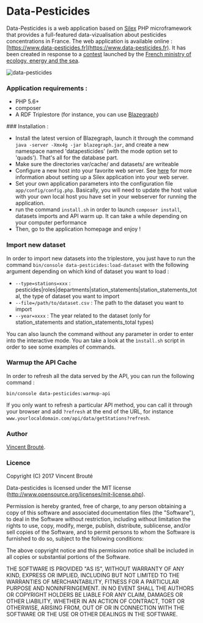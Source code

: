 # Data-Pesticides

Data-Pesticides is a web application based on [Silex](http://silex.sensiolabs.org/) PHP microframework that provides a full-featured data-vizualisation about pesticides concentrations in France. The web application is available online : [https://www.data-pesticides.fr](https://www.data-pesticides.fr). It has been created in response to a [contest](http://www.developpement-durable.gouv.fr/Concours-de-data-visualisation-sur.html) launched by the [French ministry of ecology, energy and the sea](http://www.developpement-durable.gouv.fr/).

![data-pesticides](https://rawgit.com/neveldo/data-pesticides/doc/screenshot.jpg)

### Application requirements :

- PHP 5.6+
- composer
- A RDF Triplestore (for instance, you can use [Blazegraph](https://github.com/blazegraph/database/releases))

### Installation :

- Install the latest version of Blazegraph, launch it through the command `java -server -Xmx4g -jar blazegraph.jar`, and create a new namespace named 'datapesticides' (with the mode option set to 'quads'). That's all for the database part.
- Make sure the directories var/cache/ and datasets/ are writeable
- Configure a new host into your favorite web server. See [here](http://silex.sensiolabs.org/doc/2.0/web_servers.html) for more information about setting up a Silex application into your web server.
- Set your own application parameters into the configuration file `app/config/config.php`. Basically, you will need to update the host value with your own local host you have set in your webserver for running the application.
- run the command `install.sh` in order to launch `composer install`, datasets imports and API warm up. It can take a while depending on your computer performance
- Then, go to the application homepage and enjoy !



### Import new dataset

In order to import new datasets into the triplestore, you just have to run the command `bin/console data-pesticides:load-dataset` with the following argument depending on which kind of dataset you want to load :

- `--type=stations=xxx` : pesticides|roles|departments|station_statements|station_statements_total, the type of dataset you want to import
- `--file=/path/to/dataset.csv` : The path to the dataset you want to import
- `--year=xxxx` : The year related to the dataset (only for station_statements and station_statements_total types)

You can also launch the command without any parameter in order to enter into the interactive mode. You an take a look at the `ìnstall.sh` script in order to see some examples of commands.

### Warmup the API Cache

In order to refresh all the data served by the API, you can run the following command :

`bin/console data-pesticides:warmup-api`

If you only want to refresh a particular API method, you can call it through your browser and add `?refresh` at the end of the URL, for instance `www.yourlocaldomain.com/api/data/getStations?refresh`.

### Author

[Vincent Brouté](https://twitter.com/VincentBroute).

### Licence

Copyright (C) 2017 Vincent Brouté

Data-pesticides is licensed under the MIT license (http://www.opensource.org/licenses/mit-license.php).

Permission is hereby granted, free of charge, to any person obtaining a copy of this software and associated documentation files (the "Software"), to deal in the Software without restriction, including without limitation the rights to use, copy, modify, merge, publish, distribute, sublicense, and/or sell copies of the Software, and to permit persons to whom the Software is furnished to do so, subject to the following conditions:

The above copyright notice and this permission notice shall be included in all copies or substantial portions of the Software.

THE SOFTWARE IS PROVIDED "AS IS", WITHOUT WARRANTY OF ANY KIND, EXPRESS OR IMPLIED, INCLUDING BUT NOT LIMITED TO THE WARRANTIES OF MERCHANTABILITY, FITNESS FOR A PARTICULAR PURPOSE AND NONINFRINGEMENT. IN NO EVENT SHALL THE AUTHORS OR COPYRIGHT HOLDERS BE LIABLE FOR ANY CLAIM, DAMAGES OR OTHER LIABILITY, WHETHER IN AN ACTION OF CONTRACT, TORT OR OTHERWISE, ARISING FROM, OUT OF OR IN CONNECTION WITH THE SOFTWARE OR THE USE OR OTHER DEALINGS IN THE SOFTWARE.